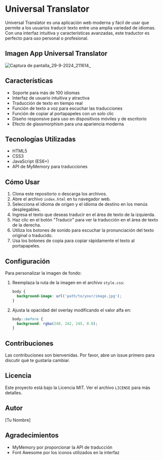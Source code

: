 # Universal Translator

Universal Translator es una aplicación web moderna y fácil de usar que permite a los usuarios traducir texto entre una amplia variedad de idiomas. Con una interfaz intuitiva y características avanzadas, este traductor es perfecto para uso personal o profesional.

## Imagen App Universal Translator
![Captura de pantalla_29-9-2024_211614_](https://github.com/user-attachments/assets/6815583e-ee79-47ab-933c-0943f65d9410)

## Características

- Soporte para más de 100 idiomas
- Interfaz de usuario intuitiva y atractiva
- Traducción de texto en tiempo real
- Función de texto a voz para escuchar las traducciones
- Función de copiar al portapapeles con un solo clic
- Diseño responsive para uso en dispositivos móviles y de escritorio
- Efecto de glassmorphism para una apariencia moderna

## Tecnologías Utilizadas

- HTML5
- CSS3
- JavaScript (ES6+)
- API de MyMemory para traducciones

## Cómo Usar

1. Clona este repositorio o descarga los archivos.
2. Abre el archivo `index.html` en tu navegador web.
3. Selecciona el idioma de origen y el idioma de destino en los menús desplegables.
4. Ingresa el texto que deseas traducir en el área de texto de la izquierda.
5. Haz clic en el botón "Traducir" para ver la traducción en el área de texto de la derecha.
6. Utiliza los botones de sonido para escuchar la pronunciación del texto original o traducido.
7. Usa los botones de copia para copiar rápidamente el texto al portapapeles.

## Configuración

Para personalizar la imagen de fondo:

1. Reemplaza la ruta de la imagen en el archivo `style.css`:
   ```css
   body {
     background-image: url('path/to/your/image.jpg');
   }
   ```
2. Ajusta la opacidad del overlay modificando el valor alfa en:
   ```css
   body::before {
     background: rgba(240, 242, 245, 0.8);
   }
   ```

## Contribuciones

Las contribuciones son bienvenidas. Por favor, abre un issue primero para discutir qué te gustaría cambiar.

## Licencia

Este proyecto está bajo la Licencia MIT. Ver el archivo `LICENSE` para más detalles.

## Autor

[Tu Nombre]

## Agradecimientos

- MyMemory por proporcionar la API de traducción
- Font Awesome por los iconos utilizados en la interfaz

